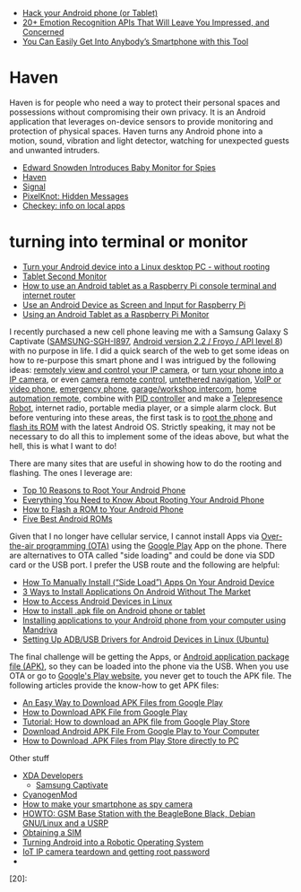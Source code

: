 
* [Hack your Android phone (or Tablet)](http://www.instructables.com/id/Hack-your-Android-phone/?ALLSTEPS)
* [20+ Emotion Recognition APIs That Will Leave You Impressed, and Concerned](http://nordicapis.com/20-emotion-recognition-apis-that-will-leave-you-impressed-and-concerned/)
* [You Can Easily Get Into Anybody’s Smartphone with this Tool](https://www.techtimes.com/articles/246754/20200103/you-can-easily-get-into-anybody-s-smartphone-with-this-tool.htm)



# Haven
Haven is for people who need a way to protect their personal spaces and possessions
without compromising their own privacy.
It is an Android application that leverages on-device sensors to
provide monitoring and protection of physical spaces.
Haven turns any Android phone into a motion, sound, vibration and light detector,
watching for unexpected guests and unwanted intruders.

* [Edward Snowden Introduces Baby Monitor for Spies](https://hackaday.com/2017/12/24/edward-snowden-introduces-baby-monitor-for-spies/)
* [Haven](https://guardianproject.github.io/haven/)
* [Signal](https://signal.org/)
* [PixelKnot: Hidden Messages](https://play.google.com/store/apps/details?id=info.guardianproject.pixelknot)
* [Checkey: info on local apps](https://play.google.com/store/apps/details?id=info.guardianproject.checkey)

# turning into terminal or monitor
* [Turn your Android device into a Linux desktop PC - without rooting](https://www.androidpit.com/turn-your-android-device-into-a-linux-pc-without-rooting)
* [Tablet Second Monitor](http://www.instructables.com/id/Tablet-Second-Monitor/?ALLSTEPS)
* [How to use an Android tablet as a Raspberry Pi console terminal and internet router](http://elinux.org/How_to_use_an_Android_tablet_as_a_Raspberry_Pi_console_terminal_and_internet_router)
* [Use an Android Device as Screen and Input for Raspberry Pi](http://www.linux-magazine.com/Online/Blogs/Productivity-Sauce/Use-an-Android-Device-as-Screen-and-Input-for-Raspberry-Pi)
* [Using an Android Tablet as a Raspberry Pi Monitor](http://rwhitmire.com/2014/03/25/android-tablet-raspberry-pi.html)

I recently purchased a new cell phone leaving me with a Samsung Galaxy S Captivate
([SAMSUNG-SGH-I897][16], [Android version 2.2 / Froyo / API level 8][15]) with no purpose in life.
I did a quick search of the web to get some ideas on how to re-purpose this smart phone
and I was intrigued by the following ideas: [remotely view and control your IP camera][03],
or [turn your phone into a IP camera][04],
or even [camera remote control][08],
[untethered navigation][05],
[VoIP or video phone][06],
[emergency phone][07],
[garage/workshop intercom][09],
[home automation remote][10],
combine with [PID controller][18] and make a [Telepresence Robot][17],
internet radio,
portable media player,
or a simple alarm clock.
But before venturing into these areas, the first task is to [root the phone][01]
and [flash its ROM][02] with the latest Android OS.
Strictly speaking, it may not be necessary to do all this to implement some of the ideas above,
but what the hell, this is what I want to do!

There are many sites that are useful in showing how to do the rooting and flashing.
The ones I leverage are:

* [Top 10 Reasons to Root Your Android Phone](http://lifehacker.com/top-10-reasons-to-root-your-android-phone-1079161983)
* [Everything You Need to Know About Rooting Your Android Phone](http://lifehacker.com/5789397/the-always-up-to-date-guide-to-rooting-any-android-phone)
* [How to Flash a ROM to Your Android Phone](http://lifehacker.com/how-to-flash-a-rom-to-your-android-phone-30885281)
* [Five Best Android ROMs](http://lifehacker.com/5915093/five-best-android-roms)

Given that I no longer have cellular service, I cannot install Apps via [Over-the-air programming (OTA)][11]
using the [Google Play][12] App on the phone.
There are alternatives to OTA called "side loading" and could be done via SDD card or the USB port.
I prefer the USB route and the following are helpful:

* [How To Manually Install (“Side Load”) Apps On Your Android Device](http://www.makeuseof.com/tag/how-to-manually-install-side-load-apps-on-your-android-device/)
* [3 Ways to Install Applications On Android Without The Market](http://www.maketecheasier.com/install-applications-without-the-market/)
* [How to Access Android Devices in Linux](http://blog.mpshouse.com/?p=609)
* [How to install .apk file on Android phone or tablet](http://xmodulo.com/2013/01/how-to-install-apk-file-on-android-phone-or-tablet.html)
* [Installing applications to your Androïd phone from your computer using Mandriva](http://www.linux-wizard.net/2011/02/05/installing-applications-to-your-android-phone-from-your-computer-using-mandriva/)
* [Setting Up ADB/USB Drivers for Android Devices in Linux (Ubuntu)](http://esausilva.com/2010/05/13/setting-up-adbusb-drivers-for-android-devices-in-linux-ubuntu/)

The final challenge will be getting the Apps,
or [Android application package file (APK)][13], so they can be loaded into the phone via the USB.
When you use OTA or go to [Google's Play website][14], you never get to touch the APK file.
The following articles provide the know-how to get APK files:

* [An Easy Way to Download APK Files from Google Play](http://www.labnol.org/internet/download-apk-from-google-play/28303/)
* [How to Download APK File from Google Play](http://www.androidpit.com/how-to-download-apk-file-from-google-play)
* [Tutorial: How to download an APK file from Google Play Store](http://forums.crackberry.com/bb10-android-app-sideloading-f279/tutorial-how-download-apk-file-google-play-store-820107/)
* [Download Android APK File From Google Play to Your Computer](https://www.youtube.com/watch?v=WP_RaUhJVWE)
* [How to Download .APK Files from Play Store directly to PC](http://www.hackinguniversity.in/2012/02/download-apk-files-from-android-market.html)

Other stuff

* [XDA Developers](http://www.xda-developers.com/)
    * [Samsung Captivate](http://forum.xda-developers.com/samsung-captivate)
* [CyanogenMod](http://www.cyanogenmod.org/)
* [How to make your smartphone as spy camera](http://www.instructables.com/id/how-to-make-your-smartphone-as-spy-camera/)
* [HOWTO: GSM Base Station with the BeagleBone Black, Debian GNU/Linux and a USRP](http://discourse.criticalengineering.org/t/howto-gsm-base-station-with-the-beaglebone-black-debian-gnu-linux-and-a-usrp/56)
* [Obtaining a SIM](https://learn.adafruit.com/adafruit-fona-mini-gsm-gprs-cellular-phone-module/obtaining-a-sim)
* [Turning Android into a Robotic Operating System](http://www.technolabsz.com/2012/03/ros-on-android-phone.html)
* [IoT IP camera teardown and getting root password](http://jelmertiete.com/2016/03/14/IoT-IP-camera-teardown-and-getting-root-password/)
* []()



[01]:http://en.wikipedia.org/wiki/Android_rooting
[02]:http://androidforums.com/sony-ericsson-xperia-mini/581709-what-bootloader-custom-rom-kernel-cwm-firmware-flashing-adb-root.html
[03]:https://play.google.com/store/apps/details?id=com.rcreations.ipcamviewer
[04]:https://play.google.com/store/apps/details?id=com.pas.webcam&hl=en%20
[05]:https://play.google.com/store/apps/details?id=com.navfree.android.OSM.ALL&hl=en%20
[06]:http://www.skype.com/en/?cm_mmc=AFBA|1251_B1-_-78888&awc=3998_1402167358_9e8fbc1e8122b14627fcd60872435bcf
[07]:http://lifehacker.com/5894480/repurpose-an-old-cellphone-as-an-emergency-phone-for-your-car-other-strategic-locations
[08]:http://lifehacker.com/5898247/how-to-remotely-control-your-digital-camera-to-take-better-photos-create-awesome-timelapse-videos-and-more
[09]:https://play.google.com/store/apps/details?id=com.thiruvonamsoft.wifiintercom
[10]:http://ulanoff.com/blogs/automation/droid-apps/
[11]:http://en.wikipedia.org/wiki/Over-the-air_programming
[12]:http://en.wikipedia.org/wiki/Google_Play#Applications
[13]:http://en.wikipedia.org/wiki/APK_(file_format)
[14]:https://play.google.com/store
[15]:http://en.wikipedia.org/wiki/Android_version_history#Android_2.2.E2.80.932.2.3_Froyo_.28API_level_8.29
[16]:http://www.samsung.com/us/mobile/cell-phones/SGH-I897ZKAATT-specs
[17]:http://hackaday.com/2014/11/26/telepresence-robot-demo-unit-breaks-free-of-its-confinement/
[18]:http://hackaday.com/2014/01/17/piddybot-a-self-balancing-teaching-tool/#more-112629
[19]:
[10]:
[20]:
